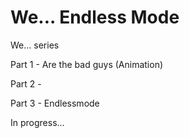 # We... Endless Mode

We... series

Part 1 - Are the bad guys (Animation)

Part 2 - 

Part 3 - Endlessmode



In progress...
